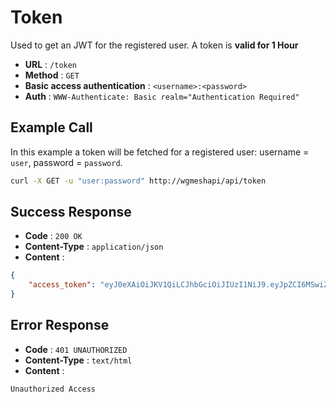 # Token
Used to get an JWT for the registered user. A token is **valid for 1 Hour**

- **URL** : `/token`
- **Method** : `GET`
- **Basic access authentication** : `<username>:<password>`
- **Auth** : `WWW-Authenticate: Basic realm="Authentication Required"`

## Example Call
In this example a token will be fetched for a registered user: username = `user`, password = `password`.

```sh
curl -X GET -u "user:password" http://wgmeshapi/api/token
```

## Success Response
- **Code** : `200 OK`
- **Content-Type** : `application/json`
- **Content** :

```json
{
    "access_token": "eyJ0eXAiOiJKV1QiLCJhbGciOiJIUzI1NiJ9.eyJpZCI6MSwiZXhwIjoxNjE2ODQ2MTk5LjY2OTg4MTZ9.CMUrx135QNlUH0NsKO8rXg724dcQjhHPuPyptBwxP4U"
}
```

## Error Response
- **Code** : `401 UNAUTHORIZED`
- **Content-Type** : `text/html`
- **Content** :

```html
Unauthorized Access
```
